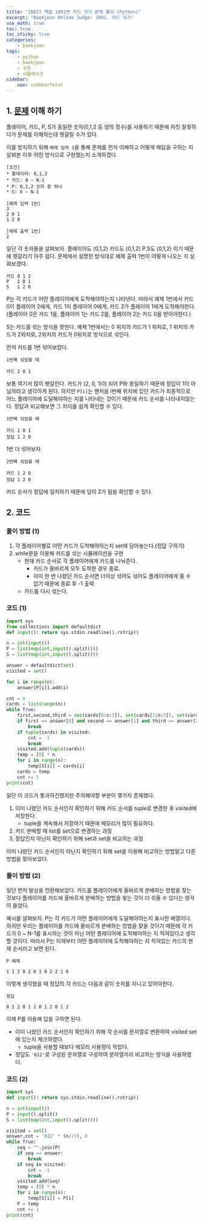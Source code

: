 ```yaml
---
title: "[BOJ] 백준 1091번 카드 섞기 문제 풀이 (Python)"
excerpt: "Baekjoon Online Judge: 1091. 카드 섞기"
use_math: true
toc: true
toc_sticky: true
categories:
    - baekjoon
tags:
    - python
    - baekjoon
    - 구현
    - 시뮬레이션
sidebar:
    nav: sidebarTotal
---
```


## 1. [문제](https://www.acmicpc.net/problem/1091) 이해 하기

플레이어, 카드, P, S가 동일한 숫자(0,1,2 등 양의 정수)를 사용하기 때문에 자칫 잘못하다가 문제를 이해하는데 헷갈릴 수가 있다.

이를 방지하기 위해 `예제 입력 1`을 통해 문제를 먼저 이해하고 어떻게 해답을 구하는 지 살펴본 이후 어떤 방식으로 구현했는지 소개하겠다.

```
[조건]
* 플레이어: 0,1,2
* 카드: 0 ~ N-1
* P: 0,1,2 숫자 중 하나
* S: 0 ~ N-1

[예제 입력 1번]
3
2 0 1
1 2 0

[예제 출력 1번]
2
```

일단 각 숫자들을 살펴보자. 플레이어도 (0,1,2) 카드도 (0,1,2) P,S도 (0,1,2) 이기 때문에 헷갈리기 아주 쉽다.
문제에서 설명한 방식대로 예제 출력 1번이 어떻게 나오는 지 살펴보겠다.

```
카드 0 1 2
P   2 0 1
S   1 2 0
```
P는 각 카드가 어떤 플레이어에게 도착해야하는지 나타낸다.
따라서 예제 1번에서 카드 0이 플레이어 2에게, 카드 1이 플레이어 0에게, 카드 2가 플레이어 1에게 도착해야한다.
(플레이어 0은 카드 1을, 플레이어 1는 카드 2를, 플레이어 2는 카드 0을 받아야한다.)

S는 카드를 섞는 방식을 뜻한다.
예제 1번에서는 0 위치의 카드가 1 위치로, 1 위치의 카드가 2위치로, 2위치의 카드가 0위치로 방식으로 섞인다.

먼저 카드를 1번 섞어보았다.

```
1번째 섞었을 때

카드 2 0 1
```
보통 여기서 많이 헷갈린다. 카드가 (2, 0, 1)이 되어 P와 동일하기 때문에 정답이 1이 아닐까라고 생각하게 된다.
하지만 `P[i]`는 맨처음 i번째 위치에 있던 카드가 최종적으로 어느 플레이어에 도달해야하는 지를 나타내는 것이기 때문에 카드 순서를 나타내지않는다.
정답과 비교해보면 그 차이를 쉽게 확인할 수 있다.

```
1번째 섞었을 때

카드 2 0 1
정답 1 2 0
```

1번 더 섞어보자.

```
2번째 섞었을 때

카드 1 2 0
정답 1 2 0
```

카드 순서가 정답에 일치하기 때문에 답이 2가 됨을 확인할 수 있다.

## 2. 코드

### 풀이 방법 (1)

1. 각 플레이어별로 어떤 카드가 도착해야하는지 set에 담아놓는다.(정답 구하기)
2. while문을 이용해 카드를 섞는 시뮬레이션을 구현
    * 현재 카드 순서로 각 플레이어에게 카드를 나눠준다.
        * 카드가 올바르게 모두 도착한 경우 종료.
        * 이미 한 번 나왔던 카드 순서면 더이상 섞어도 섞어도 플레이어에게 줄 수 없기 때문에 종료 후 -1 출력
    * 카드를 다시 섞는다.

### 코드 (1)

```python
import sys
from collections import defaultdict
def input(): return sys.stdin.readline().rstrip()

n = int(input())
P = list(map(int,input().split()))
S = list(map(int,input().split()))

answer = defaultdict(set)
visited = set()

for i in range(n):
    answer[P[i]].add(i)

cnt = 0
cards = list(range(n))
while True:
    first,second,third = set(cards[0:n:3]), set(cards[1:n:3]), set(cards[2:n:3])
    if first == answer[0] and second == answer[1] and third == answer[2]:
        break
    if tuple(cards) in visited:
        cnt = -1
        break
    visited.add(tuple(cards))
    temp = [0] * n
    for i in range(n):
        temp[S[i]] = cards[i]
    cards = temp
    cnt += 1
print(cnt)
```
일단 이 코드가 통과하긴했지만 주의해야할 부분이 몇가지 존재했다.
1. 이미 나왔던 카드 순서인지 확인하기 위해 카드 순서를 tuple로 변경한 후 visited에 저장한다.
    * tuple을 계속해서 저장하기 때문에 메모리가 많이 필요하다.
2. 카드 분배할 때 list를 set으로 변경하는 과정
3. 정답인지 아닌지 확인하기 위해 set과 set을 비교하는 과정

이미 나왔던 카드 순서인지 아닌지 확인하기 위해 set을 이용해 비교하는 방법말고 다른 방법을 찾아보았다.

### 풀이 방법 (2)

일단 먼저 발상을 전환해보았다. 카드를 플레이어에게 올바르게 분배하는 방법을 찾는 것보다 플레이어를 카드에 올바르게 분배하는 방법을 찾는 것이 더 쉬울 수 있다는 생각이 들었다.

예시를 살펴보자. P는 각 카드가 어떤 플레이어에게 도달해야하는지 표시한 배열이다. 하지만 우리는 플레이어를 카드에 올바르게 분배하는 방법을 찾을 것이기 때문에 각 카드가 0 ~ N-1를 표시하는 것이 아닌 어떤 플레이어에 도착해야하는 지 적혀있다고 생각할 것이다. 따라서 P는 이제부터 어떤 플레이어에 도착해야하는 지 적혀있는 카드의 현재 순서라고 보면 된다.

```
P 예제

1 1 2 0 2 0 1 0 2 2 1 0
```

이렇게 생각했을 때 정답의 각 카드는 다음과 같이 숫자를 지니고 있어야한다.
```
정답

0 1 2 0 1 2 0 1 2 0 1 2
```
이제 P를 이용해 답을 구하면 된다.
* 이미 나왔던 카드 순서인지 확인하기 위해 각 순서를 문자열로 변환하여 visited set에 있는지 체크하였다.
    * tuple을 사용할 때보다 메모리 사용량이 적었다.
* 정답도 `'012'`로 구성된 문자열로 구성하여 문자열끼리 비교하는 방식을 사용하였다.

### 코드 (2)

```python
import sys
def input(): return sys.stdin.readline().rstrip()

n = int(input())
P = input().split()
S = list(map(int,input().split()))

visited = set()
answer,cnt = '012' * (n//3), 0
while True:
    seq = "".join(P)
    if seq == answer:
        break
    if seq in visited:
        cnt = -1
        break
    visited.add(seq)
    temp = [0] * n
    for i in range(n):
        temp[S[i]] = P[i]
    P = temp
    cnt += 1
print(cnt)
```
